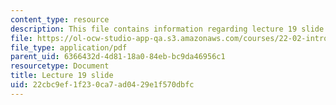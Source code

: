 ```yaml
---
content_type: resource
description: This file contains information regarding lecture 19 slide
file: https://ol-ocw-studio-app-qa.s3.amazonaws.com/courses/22-02-introduction-to-applied-nuclear-physics-spring-2012/22cbc9ef1f230ca7ad0429e1f570dbfc_MIT22_02S12_lec19.pdf
file_type: application/pdf
parent_uid: 6366432d-4d81-18a0-84eb-bc9da46956c1
resourcetype: Document
title: Lecture 19 slide
uid: 22cbc9ef-1f23-0ca7-ad04-29e1f570dbfc
---
```


